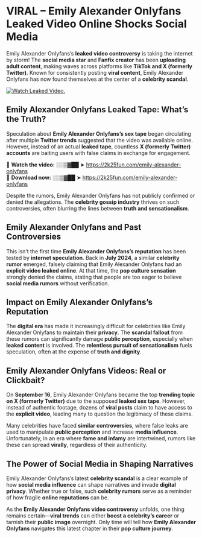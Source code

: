 # VIRAL – Emily Alexander Onlyfans Leaked Video Online Shocks Social Media 

Emily Alexander Onlyfans’s **leaked video controversy** is taking the internet by storm! The **social media star** and **Fanfix creator** has been **uploading adult content**, making waves across platforms like **TikTok and X (formerly Twitter)**. Known for consistently posting **viral content**, Emily Alexander Onlyfans has now found themselves at the center of a **celebrity scandal**.  

[![Watch Leaked Video.](https://miro.medium.com/v2/resize:fit:828/format:webp/1*cilzJN44JGOrTw9NJCrNHA.gif "Watch Leaked Video")](https://2k25fun.com/emily-alexander-onlyfans)

## **Emily Alexander Onlyfans Leaked Tape: What’s the Truth?**  
Speculation about **Emily Alexander Onlyfans’s sex tape** began circulating after multiple **Twitter trends** suggested that the video was available online. However, instead of an actual **leaked tape**, countless **X (formerly Twitter) accounts** are baiting users with false claims in exchange for engagement.  

🔹 **Watch the video:** ░░▒▓██ ➤ https://2k25fun.com/emily-alexander-onlyfans  
🔹 **Download now:** ░░▒▓██ ➤ https://2k25fun.com/emily-alexander-onlyfans  

Despite the rumors, Emily Alexander Onlyfans has not publicly confirmed or denied the allegations. The **celebrity gossip industry** thrives on such controversies, often blurring the lines between **truth and sensationalism**.  

## **Emily Alexander Onlyfans and Past Controversies**  
This isn’t the first time **Emily Alexander Onlyfans’s reputation** has been tested by **internet speculation**. Back in **July 2024**, a similar **celebrity rumor** emerged, falsely claiming that Emily Alexander Onlyfans had an **explicit video leaked online**. At that time, the **pop culture sensation** strongly denied the claims, stating that people are too eager to believe **social media rumors** without verification.  

## **Impact on Emily Alexander Onlyfans’s Reputation**  
The **digital era** has made it increasingly difficult for celebrities like Emily Alexander Onlyfans to maintain their **privacy**. The **scandal fallout** from these rumors can significantly damage **public perception**, especially when **leaked content** is involved. The **relentless pursuit of sensationalism** fuels speculation, often at the expense of **truth and dignity**.  

## **Emily Alexander Onlyfans Videos: Real or Clickbait?**  
On **September 16**, Emily Alexander Onlyfans became the top **trending topic on X (formerly Twitter)** due to the supposed **leaked sex tape**. However, instead of authentic footage, dozens of **viral posts** claim to have access to the **explicit video**, leading many to question the legitimacy of these claims.  

Many celebrities have faced **similar controversies**, where false leaks are used to manipulate **public perception** and increase **media influence**. Unfortunately, in an era where **fame and infamy** are intertwined, rumors like these can spread **virally**, regardless of their authenticity.  

## **The Power of Social Media in Shaping Narratives**  
Emily Alexander Onlyfans’s latest **celebrity scandal** is a clear example of how **social media influence** can shape narratives and invade **digital privacy**. Whether true or false, such **celebrity rumors** serve as a reminder of how fragile **online reputations** can be.  

As the **Emily Alexander Onlyfans video controversy** unfolds, one thing remains certain—**viral trends** can either **boost a celebrity’s career** or tarnish their **public image** overnight. Only time will tell how **Emily Alexander Onlyfans** navigates this latest chapter in their **pop culture journey**. 
